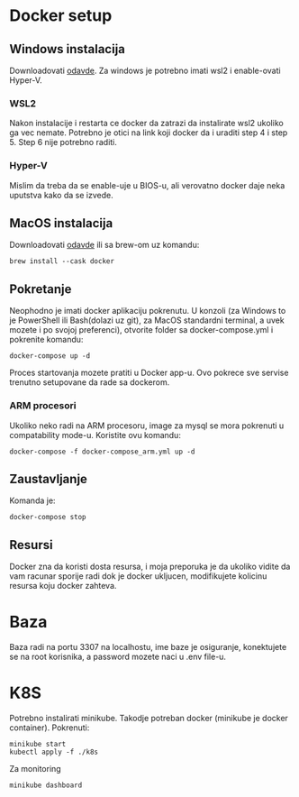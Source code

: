 # Docker setup
## Windows instalacija
Downloadovati [odavde](https://docs.docker.com/desktop/windows/install/). 
Za windows je potrebno imati wsl2 i enable-ovati Hyper-V. 
### WSL2
Nakon instalacije i restarta ce docker da zatrazi da instalirate wsl2 ukoliko ga vec nemate. Potrebno je otici na link koji docker da i uraditi step 4 i step 5. Step 6 nije potrebno raditi.
### Hyper-V
Mislim da treba da se enable-uje u BIOS-u, ali verovatno docker daje neka uputstva kako da se izvede.
## MacOS instalacija
Downloadovati [odavde](https://docs.docker.com/desktop/mac/install/) ili sa brew-om uz komandu:
```
brew install --cask docker
```
## Pokretanje
Neophodno je imati docker aplikaciju pokrenutu.
U konzoli (za Windows to je PowerShell ili Bash(dolazi uz git), za MacOS standardni terminal, a uvek mozete i po svojoj preferenci), otvorite folder sa docker-compose.yml i pokrenite komandu:
```
docker-compose up -d
```
Proces startovanja mozete pratiti u Docker app-u. Ovo pokrece sve servise trenutno setupovane da rade sa dockerom.
### ARM procesori
Ukoliko neko radi na ARM procesoru, image za mysql se mora pokrenuti u compatability mode-u. Koristite ovu komandu:
```
docker-compose -f docker-compose_arm.yml up -d
```
## Zaustavljanje
Komanda je:
```
docker-compose stop
```
## Resursi
Docker zna da koristi dosta resursa, i moja preporuka je da ukoliko vidite da vam racunar sporije radi dok je docker ukljucen, modifikujete kolicinu resursa koju docker zahteva.
# Baza
Baza radi na portu 3307 na localhostu, ime baze je osiguranje, konektujete se na root korisnika, a password mozete naci u .env file-u.


# K8S

Potrebno instalirati minikube. Takodje potreban docker (minikube je docker container).
Pokrenuti:
```
minikube start
kubectl apply -f ./k8s
```
Za monitoring
```
minikube dashboard
```